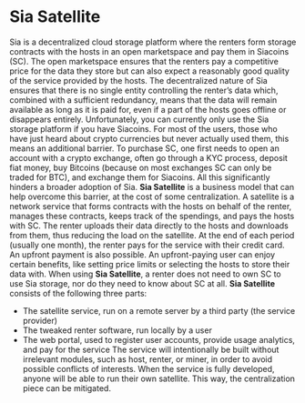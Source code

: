# Sia Satellite
Sia is a decentralized cloud storage platform where the renters form storage contracts with the hosts in an open marketspace and pay them in Siacoins (SC). The open marketspace ensures that the renters pay a competitive price for the data they store but can also expect a reasonably good quality of the service provided by the hosts. The decentralized nature of Sia ensures that there is no single entity controlling the renter’s data which, combined with a sufficient redundancy, means that the data will remain available as long as it is paid for, even if a part of the hosts goes offline or disappears entirely.
Unfortunately, you can currently only use the Sia storage platform if you have Siacoins. For most of the users, those who have just heard about crypto currencies but never actually used them, this means an additional barrier. To purchase SC, one first needs to open an account with a crypto exchange, often go through a KYC process, deposit fiat money, buy Bitcoins (because on most exchanges SC can only be traded for BTC), and exchange them for Siacoins. All this significantly hinders a broader adoption of Sia.
**Sia Satellite** is a business model that can help overcome this barrier, at the cost of some centralization. A satellite is a network service that forms contracts with the hosts on behalf of the renter, manages these contracts, keeps track of the spendings, and pays the hosts with SC. The renter uploads their data directly to the hosts and downloads from them, thus reducing the load on the satellite. At the end of each period (usually one month), the renter pays for the service with their credit card. An upfront payment is also possible. An upfront-paying user can enjoy certain benefits, like setting price limits or selecting the hosts to store their data with.
When using **Sia Satellite**, a renter does not need to own SC to use Sia storage, nor do they need to know about SC at all.
**Sia Satellite** consists of the following three parts:
- The satellite service, run on a remote server by a third party (the service provider)
- The tweaked renter software, run locally by a user
- The web portal, used to register user accounts, provide usage analytics, and pay for the service
The service will intentionally be built without irrelevant modules, such as host, renter, or miner, in order to avoid possible conflicts of interests.
When the service is fully developed, anyone will be able to run their own satellite. This way, the centralization piece can be mitigated.
